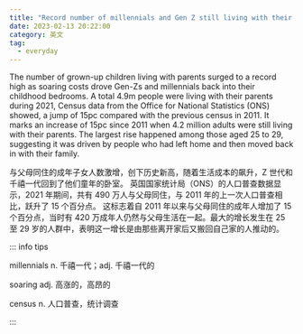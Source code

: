 ```yaml
---
title: "Record number of millennials and Gen Z still living with their parents"
date: 2023-02-13 20:22:00
category: 英文
tag:
  - everyday
---
```


The number of grown-up children living with parents surged to a record high as soaring costs drove Gen-Zs and millennials back into their childhood bedrooms. A total 4.9m people were living with their parents during 2021, Census data from the Office for National Statistics (ONS) showed, a jump of 15pc compared with the previous census in 2011. It marks an increase of 15pc since 2011 when 4.2 million adults were still living with their parents. The largest rise happened among those aged 25 to 29, suggesting it was driven by people who had left home and then moved back in with their family.

与父母同住的成年子女人数激增，创下历史新高，随着生活成本的飙升，Z 世代和千禧一代回到了他们童年的卧室。 英国国家统计局（ONS）的人口普查数据显示，2021 年期间，共有 490 万人与父母同住，与 2011 年的上一次人口普查相比，跃升了 15 个百分点。 这标志着自 2011 年以来与父母同住的成年人增加了 15 个百分点，当时有 420 万成年人仍然与父母生活在一起。最大的增长发生在 25 至 29 岁的人群中，表明这一增长是由那些离开家后又搬回自己家的人推动的。

::: info tips

millennials n. 千禧一代；adj. 千禧一代的

soaring adj. 高涨的，高昂的

census n. 人口普查，统计调查

:::
